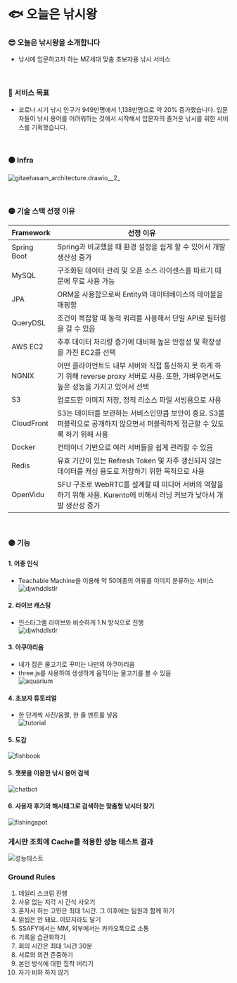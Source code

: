 # 🐟 오늘은 낚시왕

### 😎 오늘은 낚시왕을 소개합니다 
- 낚시에 입문하고자 하는 MZ세대 맞춤 초보자용 낚시 서비스

<br>

### 🔵 서비스 목표
- 코로나 시기 낚시 인구가 949만명에서 1,138만명으로 약 20% 증가했습니다.
입문자들이 낚시 용어를 어려워하는 것에서 시작해서 입문자의 즐거운 낚시를 위한 서비스를 기획했습니다.

<br>

### 🟤 Infra
![gitaehasam_architecture.drawio__2_](/uploads/de72c35d98ab7d7ca79b3ba9b9783c09/gitaehasam_architecture.drawio__2_.png)

<br>

### 🟡 기술 스택 선정 이유
|Framework|선정 이유|
|---------|---------|
|Spring Boot|Spring과 비교했을 때 환경 설정을 쉽게 할 수 있어서 개발 생산성 증가|
|MySQL|구조화된 데이터 관리 및 오픈 소스 라이센스를 따르기 때문에 무료 사용 가능|
|JPA|ORM을 사용함으로써 Entity와 데이터베이스의 테이블을 매핑함|
|QueryDSL|조건이 복잡할 때 동적 쿼리를 사용해서 단일 API로 필터링을 걸 수 있음|
|AWS EC2|추후 데이터 처리량 증가에 대비해 높은 안정성 및 확장성을 가진 EC2를 선택|
|NGNIX|어떤 클라이언트도 내부 서버와 직접 통신하지 못 하게 하기 위해 reverse proxy 서버로 사용. 또한, 가벼우면서도 높은 성능을 가지고 있어서 선택|
|S3|업로드한 이미지 저장, 정적 리소스 파일 서빙용으로 사용|
|CloudFront|S3는 데이터를 보관하는 서비스인만큼 보안이 중요. S3를 퍼블릭으로 공개하지 않으면서 퍼블릭하게 접근할 수 있도록 하기 위해 사용|
|Docker|컨테이너 기반으로 여러 서버들을 쉽게 관리할 수 있음|
|Redis|유효 기간이 있는 Refresh Token 및 자주 갱신되지 않는 데이터를 캐싱 용도로 저장하기 위한 목적으로 사용|
|OpenVidu|SFU 구조로 WebRTC를 설계할 때 미디어 서버의 역할을 하기 위해 사용. Kurento에 비해서 러닝 커브가 낮아서 개발 생산성 증가|

<br>

### 🟣 기능
#### 1. 어종 인식
- Teachable Machine을 이용해 약 50여종의 어류를 이미지 분류하는 서비스   
![djwhddlstlr](/uploads/237bf235faba513833d9a62bad822a6d/djwhddlstlr.gif)

#### 2. 라이브 캐스팅
- 인스타그램 라이브와 비슷하게 1:N 방식으로 진행  
![djwhddlstlr](/uploads/237bf235faba513833d9a62bad822a6d/djwhddlstlr.gif)

#### 3. 아쿠아리움
- 내가 잡은 물고기로 꾸미는 나만의 아쿠아리움  
- three.js를 사용하여 생생하게 움직이는 물고기를 볼 수 있음  
![aquarium](/uploads/ae524a5c1c23903336ede7ded274d3fa/aquarium.gif)

#### 4. 초보자 튜토리얼
- 한 단계씩 사진/움짤, 한 줄 멘트를 넣음  
![tutorial](/uploads/d9ca116d099a49d5c57c7c10e73bb0df/tutorial.gif)

#### 5. 도감
![fishbook](/uploads/72dc8bdf7ac4c69f5a48546c0aa0f834/fishbook.gif)

#### 5. 챗봇을 이용한 낚시 용어 검색  
![chatbot](/uploads/9898f9830c7a7cf85da95bea3c84c0b2/chatbot.gif)

#### 6. 사용자 후기와 해시태그로 검색하는 맞춤형 낚시터 찾기  
![fishingspot](/uploads/0b413ef9dd1292055574d623a49431c1/fishingspot.gif)

### 게시판 조회에 Cache를 적용한 성능 테스트 결과 
![성능테스트](/uploads/2314b1dea800fc396c7561c0769a3b7e/성능테스트.png)


### Ground Rules
1. 데일리 스크럼 진행
2. 사유 없는 지각 시 간식 사오기
3. 혼자서 하는 고민은 최대 1시간. 그 이후에는 팀원과 함께 하기
4. 읽씹은 안 돼요. 이모지라도 달기
5. SSAFY에서는 MM, 외부에서는 카카오톡으로 소통
6. 기록을 습관화하기
7. 회의 시간은 최대 1시간 30분
8. 서로의 의견 존중하기
9. 본인 방식에 대한 집착 버리기
10. 자기 비하 하지 않기

